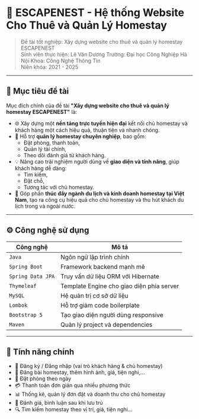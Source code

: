 # 🏡 ESCAPENEST - Hệ thống Website Cho Thuê và Quản Lý Homestay

> Đề tài tốt nghiệp: Xây dựng website cho thuê và quản lý homestay ESCAPENEST  
> Sinh viên thực hiện: Lê Văn Dương 
> Trường: Đại học Công Nghiệp Hà Nội
> Khoa: Công Nghệ Thông Tin  
> Niên khóa: 2021 - 2025

---

## 🎯 Mục tiêu đề tài

Mục đích chính của đề tài **"Xây dựng website cho thuê và quản lý homestay ESCAPENEST"** là:

- 🌐 Xây dựng một **nền tảng trực tuyến hiện đại** kết nối chủ homestay và khách hàng một cách hiệu quả, thuận tiện và nhanh chóng.
- 🏨 Hỗ trợ **quản lý homestay chuyên nghiệp**, bao gồm:
  - Đặt phòng, thanh toán,
  - Quản lý tài chính,
  - Theo dõi đánh giá từ khách hàng.
- 💡 Nâng cao trải nghiệm người dùng về **giao diện và tính năng**, giúp khách hàng dễ dàng:
  - Tìm kiếm,
  - Đặt chỗ,
  - Tương tác với chủ homestay.
- 🚀 Góp phần **thúc đẩy ngành du lịch và kinh doanh homestay tại Việt Nam**, tạo ra công cụ hiệu quả cho chủ homestay và thu hút khách du lịch trong và ngoài nước.

---

## ⚙️ Công nghệ sử dụng

| Công nghệ             | Mô tả                                |
|----------------------|--------------------------------------|
| `Java`            | Ngôn ngữ lập trình chính                |
| `Spring Boot`        | Framework backend mạnh mẽ            |
| `Spring Data JPA`    | Truy vấn dữ liệu ORM với Hibernate   |
| `Thymeleaf`          | Template Engine cho giao diện phía server |
| `MySQL`              | Hệ quản trị cơ sở dữ liệu            |
| `Lombok`             | Hỗ trợ giảm code boilerplate         |
| `Bootstrap 5`        | Tạo giao diện người dùng responsive  |
| `Maven`              | Quản lý project và dependencies      |

---

## 🚀 Tính năng chính

- 🔐 Đăng ký / Đăng nhập (vai trò khách hàng & chủ homestay)
- 🏡 Đăng bài homestay, thêm hình ảnh, giá, tiện nghi,...
- 📆 Đặt phòng theo ngày
- 💳 Thanh toán đơn giản qua nhiều phương thức
- 📊 Thống kê, quản lý đơn đặt và doanh thu cho chủ homestay
- 🌟 Đánh giá, bình luận sau khi lưu trú
- 🔍 Tìm kiếm homestay theo vị trí, giá, tiện nghi...
